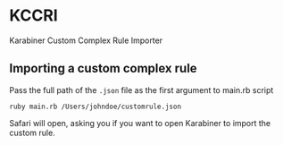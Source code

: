# KCCRI
Karabiner Custom Complex Rule Importer


## Importing a custom complex rule
Pass the full path of the `.json` file as the first argument to main.rb script

```
ruby main.rb /Users/johndoe/customrule.json
```

Safari will open, asking you if you want to open Karabiner to import the custom rule.
